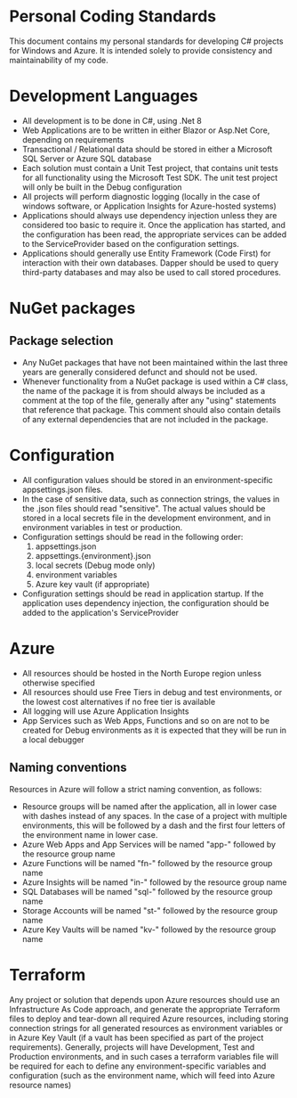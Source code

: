 # Personal Coding Standards
This document contains my personal standards for developing C# projects for Windows and Azure. It is intended solely to provide consistency and maintainability of my code.

# Development Languages
* All development is to be done in C#, using .Net 8
* Web Applications are to be written in either Blazor or Asp.Net Core, depending on requirements
* Transactional / Relational data should be stored in either a Microsoft SQL Server or Azure SQL database
* Each solution must contain a Unit Test project, that contains unit tests for all functionality using the Microsoft Test SDK. The unit test project will only be built in the Debug configuration
* All projects will perform diagnostic logging (locally in the case of windows software, or Application Insights for Azure-hosted systems)
* Applications should always use dependency injection unless they are considered too basic to require it. Once the application has started, and the configuration has been read, the appropriate services can be added to the ServiceProvider based on the configuration settings.
* Applications should generally use Entity Framework (Code First) for interaction with their own databases. Dapper should be used to query third-party databases and may also be used to call stored procedures.

# NuGet packages
## Package selection
* Any NuGet packages that have not been maintained within the last three years are generally considered defunct and should not be used.
* Whenever functionality from a NuGet package is used within a C# class, the name of the package it is from should always be included as a comment at the top of the file, generally after any "using" statements that reference that package. This comment should also contain details of any external dependencies that are not included in the package.

# Configuration
* All configuration values should be stored in an environment-specific appsettings.json files.
* In the case of sensitive data, such as connection strings, the values in the .json files should read "sensitive". The actual values should be stored in a local secrets file in the development environment, and in environment variables in test or production.
* Configuration settings should be read in the following order:
  1. appsettings.json
  2. appsettings.{environment}.json
  3. local secrets (Debug mode only)
  4. environment variables 
  5. Azure key vault (if appropriate)
* Configuration settings should be read in application startup. If the application uses dependency injection, the configuration should be added to the application's ServiceProvider

# Azure
* All resources should be hosted in the North Europe region unless otherwise specified
* All resources should use Free Tiers in debug and test environments, or the lowest cost alternatives if no free tier is available
* All logging will use Azure Application Insights
* App Services such as Web Apps, Functions and so on are not to be created for Debug environments as it is expected that they will be run in a local debugger
  
## Naming conventions
Resources in Azure will follow a strict naming convention, as follows:

* Resource groups will be named after the application, all in lower case with dashes instead of any spaces. In the case of a project with multiple environments, this will be followed by a dash and the first four letters of the environment name in lower case.
* Azure Web Apps and App Services will be named "app-" followed by the resource group name
* Azure Functions will be named "fn-" followed by the resource group name
* Azure Insights will be named "in-" followed by the resource group name
* SQL Databases will be named "sql-" followed by the resource group name
* Storage Accounts will be named "st-" followed by the resource group name
* Azure Key Vaults will be named "kv-" followed by the resource group name

# Terraform
Any project or solution that depends upon Azure resources should use an Infrastructure As Code approach, and generate the appropriate Terraform files to deploy and tear-down all required Azure resources, including storing connection strings for all generated resources as environment variables or in Azure Key Vault (if a vault has been specified as part of the project requirements). Generally, projects will have Development, Test and Production environments, and in such cases a terraform variables file will be required for each to define any environment-specific variables and configuration (such as the environment name, which will feed into Azure resource names)
